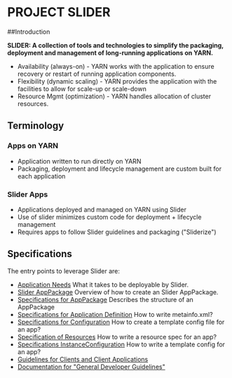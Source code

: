 <!---
   Licensed to the Apache Software Foundation (ASF) under one or more
   contributor license agreements.  See the NOTICE file distributed with
   this work for additional information regarding copyright ownership.
   The ASF licenses this file to You under the Apache License, Version 2.0
   (the "License"); you may not use this file except in compliance with
   the License.  You may obtain a copy of the License at

       http://www.apache.org/licenses/LICENSE-2.0

   Unless required by applicable law or agreed to in writing, software
   distributed under the License is distributed on an "AS IS" BASIS,
   WITHOUT WARRANTIES OR CONDITIONS OF ANY KIND, either express or implied.
   See the License for the specific language governing permissions and
   limitations under the License.
-->

# PROJECT SLIDER

##Introduction

**SLIDER: A collection of tools and technologies to simplify the packaging, deployment and management of long-running applications on YARN.**

- Availability (always-on) - YARN works with the application to ensure recovery or restart of running application components.
- Flexibility (dynamic scaling) - YARN provides the application with the facilities to allow for scale-up or scale-down
- Resource Mgmt (optimization) - YARN handles allocation of cluster resources.

## Terminology

### Apps on YARN
 - Application written to run directly on YARN
 - Packaging, deployment and lifecycle management are custom built for each application

### Slider Apps
 - Applications deployed and managed on YARN using Slider
 - Use of slider minimizes custom code for deployment + lifecycle management
 - Requires apps to follow Slider guidelines and packaging ("Sliderize")

Specifications
---

The entry points to leverage Slider are:

- [Application Needs](application_needs.html) What it takes to be deployable by Slider. 
- [Slider AppPackage](creating_app_definitions.html) Overview of how to create an Slider AppPackage.
- [Specifications for AppPackage](application_package.html) Describes the structure of an AppPackage
- [Specifications for Application Definition](application_definition.html) How to write metainfo.xml?
- [Specifications for Configuration](application_configuration.html) How to create a template config file for an app?
- [Specification of Resources](resource_specification.html) How to write a resource spec for an app?
- [Specifications InstanceConfiguration](application_instance_configuration.html) How to write a template config for an app?
- [Guidelines for Clients and Client Applications](canonical_scenarios.html)
- [Documentation for "General Developer Guidelines"](app_developer_guideline.html)
		